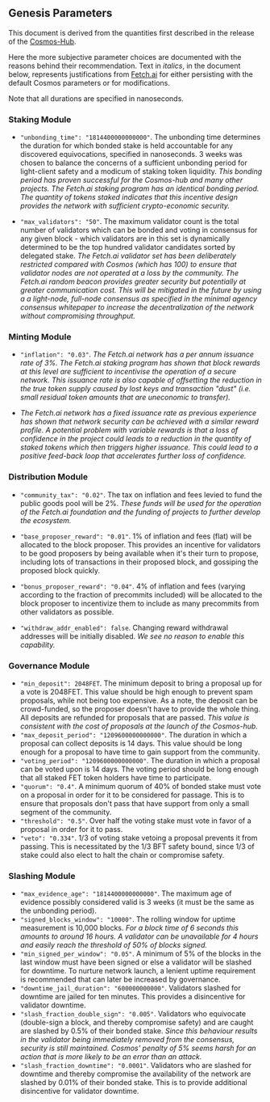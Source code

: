 ## Genesis Parameters

This document is derived from the quantities first described in the release of the [Cosmos-Hub](https://github.com/cosmos/mainnet/blob/master/params/README.md). 

Here the more subjective parameter choices are documented with the reasons behind their recommendation. Text in *italics*,
in the document below, represents justifications from [Fetch.ai](https://fetch.ai) for either persisting with the default Cosmos parameters 
or for modifications. 

Note that all durations are specified in nanoseconds.

### Staking Module

- `"unbonding_time": "1814400000000000"`. The unbonding time determines the duration for which bonded stake is
  held accountable for any discovered equivocations, specified in nanoseconds. 3 weeks was chosen to balance
  the concerns of a sufficient unbonding period for light-client safety and a modicum of staking token liquidity.
  *This bonding period has proven successful for the Cosmos-hub and many other projects. The Fetch.ai staking
    program has an identical bonding period. The quantity of tokens staked indicates that this incentive design provides
    the network with sufficient crypto-economic security.*

- `"max_validators": "50"`. The maximum validator count is the total number of validators which can be bonded
  and voting in consensus for any given block - which validators are in this set is dynamically determined
  to be the top hundred validator candidates sorted by delegated stake.
  *The Fetch.ai validator set has been deliberately restricted compared with Cosmos (which has 100)  to ensure
    that validator nodes are not operated at a loss by the community. The Fetch.ai random beacon provides greater 
    security but potentially at greater communication cost. This will be mitigated in the future by using a 
    a light-node, full-node consensus as specified in the minimal agency consensus whitepaper to increase the 
    decentralization of the network without compromising throughput.* 

### Minting Module

- `"inflation": "0.03"`. *The Fetch.ai network has a per annum issuance rate of 3%. The Fetch.ai staking program 
  has shown that block rewards at this level are sufficient to incentivise the operation of a secure network. This 
  issuance rate is also capable of offsetting the reduction in the true token supply caused by lost keys and 
  transaction "dust" (i.e. small residual token amounts that are uneconomic to transfer).*

- *The Fetch.ai network has a fixed issuance rate as previous experience has shown that network security
  can be achieved with a similar reward profile. A potential problem with variable rewards is that a loss of confidence
  in the project could leads to a reduction in the quantity of staked tokens which then triggers higher issuance. 
  This could lead to a positive feed-back loop that accelerates further loss of confidence.*

### Distribution Module

- `"community_tax": "0.02"`. The tax on inflation and fees levied to fund the public goods pool will be 2%. *These
   funds will be used for the operation of the Fetch.ai foundation and the funding of projects to further develop the
   ecosystem.*
   
- `"base_proposer_reward": "0.01"`. 1% of inflation and fees (flat) will be allocated to the block proposer. This 
    provides an incentive for validators to be good proposers by being available when it's their turn to propose, 
    including lots of transactions in their proposed block, and gossiping the proposed block quickly.
- `"bonus_proposer_reward": "0.04"`. 4% of inflation and fees (varying according to the fraction of precommits included)
    will be allocated to the block proposer to incentivize them to include as many precommits from other validators as 
    possible.
- `"withdraw_addr_enabled": false`. Changing reward withdrawal addresses will be initially disabled. *We see no reason 
    to enable this capability.* 

### Governance Module

- `"min_deposit": 2048FET`. The minimum deposit to bring a proposal up for a vote is 2048FET. This value should be high 
   enough to prevent spam proposals, while not being too expensive. As a note, the deposit can be crowd-funded, so the
   proposer doesn't have to provide the whole thing. All deposits are refunded for proposals that are passed. *This 
   value is consistent with the cost of proposals at the launch of the Cosmos-hub.*
- `"max_deposit_period": "1209600000000000"`. The duration in which a proposal can collect deposits is 14 days. This
   value should be long enough for a proposal to have time to gain support from the community.
- `"voting_period": "1209600000000000"`. The duration in which a proposal can be voted upon is 14 days. The voting 
   period should be long enough that all staked FET token holders have time to participate.
- `"quorum": "0.4"`. A minimum quorum of 40% of bonded stake must vote on a proposal in order for it to be considered
   for passage. This is to ensure that proposals don't pass that have support from only a small segment of the community.
- `"threshold": "0.5"`. Over half the voting stake must vote in favor of a proposal in order for it to pass.
- `"veto": "0.334"`. 1/3 of voting stake vetoing a proposal prevents it from passing. This is necessitated by the 1/3 
  BFT safety bound, since 1/3 of stake could also elect to halt the chain or compromise safety.

### Slashing Module

- `"max_evidence_age": "1814400000000000"`. The maximum age of evidence possibly considered valid is 3 weeks
  (it must be the same as the unbonding period).
- `"signed_blocks_window": "10000"`. The rolling window for uptime measurement is 10,000 blocks. *For a block time of 6 
  seconds this amounts to around 16 hours. A validator can be unavailable for 4 hours and easily reach the threshold of 
  50% of blocks signed.*
- `"min_signed_per_window": "0.05"`. A minimum of 5% of the blocks in the last window must have been signed or
  else a validator will be slashed for downtime. To nurture network launch, a lenient uptime requirement is recommended 
  that can later be increased by governance.
- `"downtime_jail_duration": "600000000000"`. Validators slashed for downtime are jailed for ten minutes. This provides
  a disincentive for validator downtime.
- `"slash_fraction_double_sign": "0.005"`. Validators who equivocate (double-sign a block, and thereby compromise 
  safety) and are caught are slashed by 0.5% of their bonded stake. *Since this behaviour results in the validator being 
  immediately removed from the consensus, security is still maintained. Cosmos' penalty of 5% seems harsh for an action
  that is more likely to be an error than an attack.*
- `"slash_fraction_downtime": "0.0001"`. Validators who are slashed for downtime and thereby compromise the availability
  of the network are slashed by 0.01% of their bonded stake. This is to provide additional disincentive for validator
  downtime.

